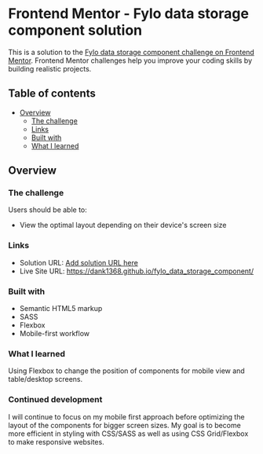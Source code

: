 # Frontend Mentor - Fylo data storage component solution

This is a solution to the [Fylo data storage component challenge on Frontend Mentor](https://www.frontendmentor.io/challenges/fylo-data-storage-component-1dZPRbV5n). Frontend Mentor challenges help you improve your coding skills by building realistic projects.

## Table of contents

- [Overview](#overview)
  - [The challenge](#the-challenge)
  - [Links](#links)
  - [Built with](#built-with)
  - [What I learned](#what-i-learned)

## Overview

### The challenge

Users should be able to:

- View the optimal layout depending on their device's screen size

### Links

- Solution URL: [Add solution URL here](https://your-solution-url.com)
- Live Site URL: https://dank1368.github.io/fylo_data_storage_component/

### Built with

- Semantic HTML5 markup
- SASS
- Flexbox
- Mobile-first workflow

### What I learned

Using Flexbox to change the position of components for mobile view and table/desktop screens.

### Continued development

I will continue to focus on my mobile first approach before optimizing the layout of the components for bigger screen sizes.
My goal is to become more efficient in styling with CSS/SASS as well as using CSS Grid/Flexbox to make responsive websites.
